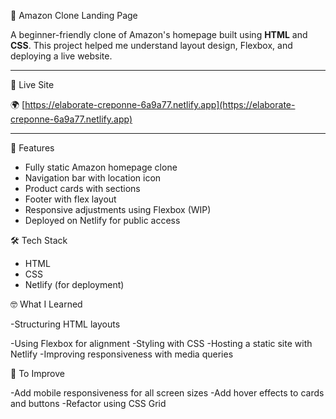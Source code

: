 🛒 Amazon Clone Landing Page

A beginner-friendly clone of Amazon's homepage built using **HTML** and **CSS**. This project helped me understand layout design, Flexbox, and deploying a live website.

---

🔗 Live Site

🌍 [https://elaborate-creponne-6a9a77.netlify.app](https://elaborate-creponne-6a9a77.netlify.app)

---
🚀 Features

- Fully static Amazon homepage clone
- Navigation bar with location icon
- Product cards with sections
- Footer with flex layout
- Responsive adjustments using Flexbox (WIP)
- Deployed on Netlify for public access

🛠️ Tech Stack

- HTML
- CSS
- Netlify (for deployment)

🤓 What I Learned

-Structuring HTML layouts

-Using Flexbox for alignment
-Styling with CSS
-Hosting a static site with Netlify
-Improving responsiveness with media queries

📌 To Improve

-Add mobile responsiveness for all screen sizes
-Add hover effects to cards and buttons
-Refactor using CSS Grid

